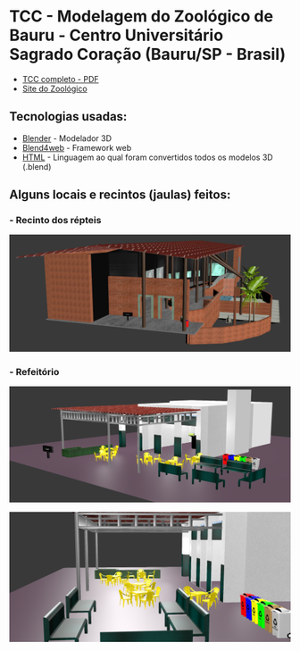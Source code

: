 # TCC - Modelagem do Zoológico de Bauru - Centro Universitário Sagrado Coração (Bauru/SP - Brasil)

- [TCC completo - PDF](https://github.com/zehguilherme/tcc-rv-zoo-bauru/blob/master/JOS%C3%89_GUILHERME_PARO_MONTEIRO_TOMAINE_860582.pdf)
- [Site do Zoológico](http://zoobauru.com.br/)

## Tecnologias usadas:

- [Blender](https://www.blender.org/) - Modelador 3D
- [Blend4web](https://www.blend4web.com/en/) - Framework web
- [HTML](https://developer.mozilla.org/pt-BR/docs/Web/HTML) - Linguagem ao qual foram convertidos todos os modelos 3D (.blend)

## Alguns locais e recintos (jaulas) feitos:

### - Recinto dos répteis

![Recinto dos répteis](https://github.com/zehguilherme/tcc-rv-zoo-bauru/blob/master/imagens/repteis.png)


### - Refeitório

![Refeitório 1](https://github.com/zehguilherme/tcc-rv-zoo-bauru/blob/master/imagens/Refeitorio%202.PNG)

![Refeitório 2](https://github.com/zehguilherme/tcc-rv-zoo-bauru/blob/master/imagens/Refeitorio%204.PNG)
